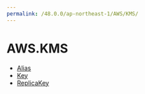 ```yaml
---
permalink: /48.0.0/ap-northeast-1/AWS/KMS/
---
```


# AWS.KMS



* [Alias](Alias.md)
* [Key](Key.md)
* [ReplicaKey](ReplicaKey.md)